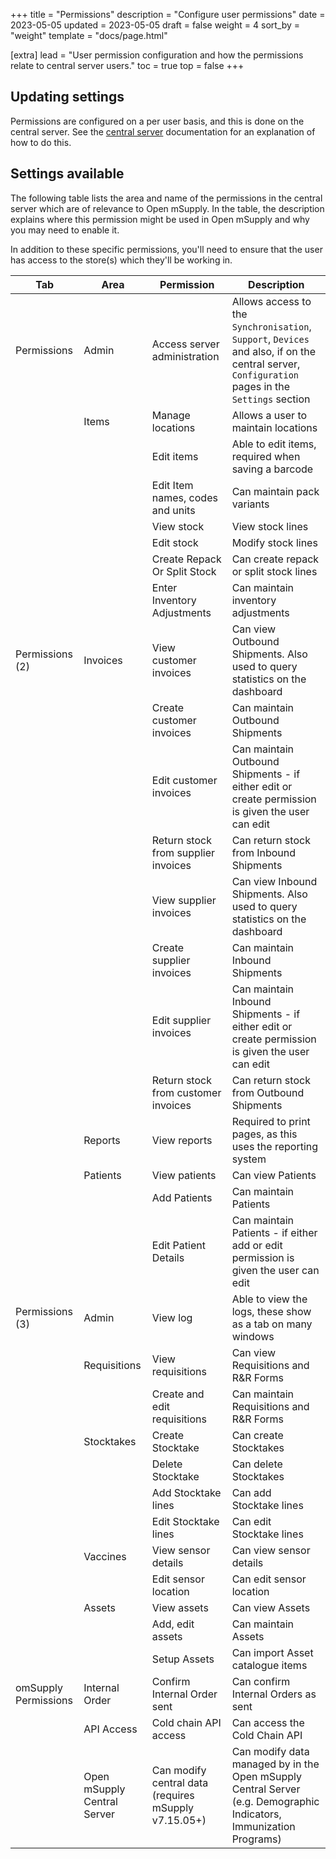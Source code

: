 +++
title = "Permissions"
description = "Configure user permissions"
date = 2023-05-05
updated = 2023-05-05
draft = false
weight = 4
sort_by = "weight"
template = "docs/page.html"

[extra]
lead = "User permission configuration and how the permissions relate to central server users."
toc = true
top = false
+++

## Updating settings

Permissions are configured on a per user basis, and this is done on the central server. See the [central server](https://docs.msupply.org.nz/admin:managing_users#permissions_tabs) documentation for an explanation of how to do this.

## Settings available

The following table lists the area and name of the permissions in the central server which are of relevance to Open mSupply. In the table, the description explains where this permission might be used in Open mSupply and why you may need to enable it.

In addition to these specific permissions, you'll need to ensure that the user has access to the store(s) which they'll be working in.

| Tab                  | Area                        | Permission                                           | Description                                                                                                                                      |
| -------------------- | --------------------------- | ---------------------------------------------------- | ------------------------------------------------------------------------------------------------------------------------------------------------ |
| Permissions          | Admin                       | Access server administration                         | Allows access to the `Synchronisation`, `Support`, `Devices` and also, if on the central server, `Configuration` pages in the `Settings` section |
|                      | Items                       | Manage locations                                     | Allows a user to maintain locations                                                                                                              |
|                      |                             | Edit items                                           | Able to edit items, required when saving a barcode                                                                                               |
|                      |                             | Edit Item names, codes and units                     | Can maintain pack variants                                                                                                                       |
|                      |                             | View stock                                           | View stock lines                                                                                                                                 |
|                      |                             | Edit stock                                           | Modify stock lines                                                                                                                               |
|                      |                             | Create Repack Or Split Stock                         | Can create repack or split stock lines                                                                                                           |
|                      |                             | Enter Inventory Adjustments                          | Can maintain inventory adjustments                                                                                                               |
| Permissions (2)      | Invoices                    | View customer invoices                               | Can view Outbound Shipments. Also used to query statistics on the dashboard                                                                      |
|                      |                             | Create customer invoices                             | Can maintain Outbound Shipments                                                                                                                  |
|                      |                             | Edit customer invoices                               | Can maintain Outbound Shipments - if either edit or create permission is given the user can edit                                                 |
|                      |                             | Return stock from supplier invoices                  | Can return stock from Inbound Shipments                                                                                                          |
|                      |                             | View supplier invoices                               | Can view Inbound Shipments. Also used to query statistics on the dashboard                                                                       |
|                      |                             | Create supplier invoices                             | Can maintain Inbound Shipments                                                                                                                   |
|                      |                             | Edit supplier invoices                               | Can maintain Inbound Shipments - if either edit or create permission is given the user can edit                                                  |
|                      |                             | Return stock from customer invoices                  | Can return stock from Outbound Shipments                                                                                                         |
|                      | Reports                     | View reports                                         | Required to print pages, as this uses the reporting system                                                                                       |
|                      | Patients                    | View patients                                        | Can view Patients                                                                                                                                |
|                      |                             | Add Patients                                         | Can maintain Patients                                                                                                                            |
|                      |                             | Edit Patient Details                                 | Can maintain Patients - if either add or edit permission is given the user can edit                                                              |
| Permissions (3)      | Admin                       | View log                                             | Able to view the logs, these show as a tab on many windows                                                                                       |
|                      | Requisitions                | View requisitions                                    | Can view Requisitions and R&R Forms                                                                                                              |
|                      |                             | Create and edit requisitions                         | Can maintain Requisitions and R&R Forms                                                                                                          |
|                      | Stocktakes                  | Create Stocktake                                     | Can create Stocktakes                                                                                                                            |
|                      |                             | Delete Stocktake                                     | Can delete Stocktakes                                                                                                                            |
|                      |                             | Add Stocktake lines                                  | Can add Stocktake lines                                                                                                                          |
|                      |                             | Edit Stocktake lines                                 | Can edit Stocktake lines                                                                                                                         |
|                      | Vaccines                    | View sensor details                                  | Can view sensor details                                                                                                                          |
|                      |                             | Edit sensor location                                 | Can edit sensor location                                                                                                                         |
|                      | Assets                      | View assets                                          | Can view Assets                                                                                                                                  |
|                      |                             | Add, edit assets                                     | Can maintain Assets                                                                                                                              |
|                      |                             | Setup Assets                                         | Can import Asset catalogue items                                                                                                                 |
| omSupply Permissions | Internal Order              | Confirm Internal Order sent                          | Can confirm Internal Orders as sent                                                                                                              |
|                      | API Access                  | Cold chain API access                                | Can access the Cold Chain API                                                                                                                    |
|                      | Open mSupply Central Server | Can modify central data (requires mSupply v7.15.05+) | Can modify data managed by in the Open mSupply Central Server (e.g. Demographic Indicators, Immunization Programs)                               |
